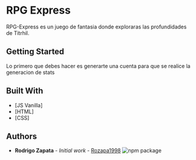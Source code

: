 # RPG Express

RPG-Express es un juego de fantasia donde exploraras las profundidades de Titrhil.

## Getting Started

Lo primero que debes hacer es generarte una cuenta para que se realice la generacion de stats

## Built With

* [JS Vanilla]
* [HTML]
* [CSS]

## Authors

* **Rodrigo Zapata** - *Initial work* - [Rozapa1998](https://github.com/rozapa1998)
![npm package](https://img.shields.io/badge/npm%20package-v1-brightgreen.svg)
